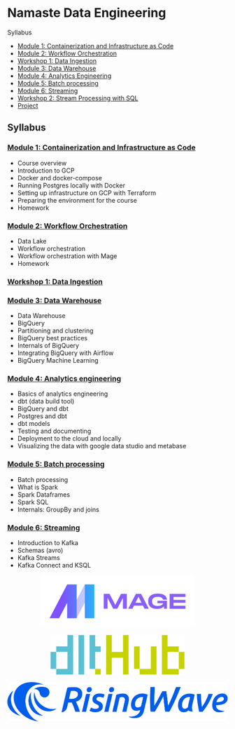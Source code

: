 # Namaste Data Engineering 


Syllabus

* [Module 1: Containerization and Infrastructure as Code](#module-1-containerization-and-infrastructure-as-code)
* [Module 2: Workflow Orchestration](#module-2-workflow-orchestration)
* [Workshop 1: Data Ingestion](#workshop-1-data-ingestion)
* [Module 3: Data Warehouse](#module-3-data-warehouse)
* [Module 4: Analytics Engineering](#module-4-analytics-engineering)
* [Module 5: Batch processing](#module-5-batch-processing)
* [Module 6: Streaming](#module-6-streaming)
* [Workshop 2: Stream Processing with SQL](#workshop-2-stream-processing-with-sql)
* [Project](#project)




## Syllabus

### [Module 1: Containerization and Infrastructure as Code](01-docker-terraform/)

* Course overview
* Introduction to GCP
* Docker and docker-compose
* Running Postgres locally with Docker
* Setting up infrastructure on GCP with Terraform
* Preparing the environment for the course
* Homework
### [Module 2: Workflow Orchestration](02-workflow-orchestration/)

* Data Lake
* Workflow orchestration
* Workflow orchestration with Mage
* Homework

### [Workshop 1: Data Ingestion](cohorts/2024/workshops/dlt.md)

### [Module 3: Data Warehouse](03-data-warehouse/)

* Data Warehouse
* BigQuery
* Partitioning and clustering
* BigQuery best practices
* Internals of BigQuery
* Integrating BigQuery with Airflow
* BigQuery Machine Learning
  
### [Module 4: Analytics engineering](04-analytics-engineering/)

* Basics of analytics engineering
* dbt (data build tool)
* BigQuery and dbt
* Postgres and dbt
* dbt models
* Testing and documenting
* Deployment to the cloud and locally
* Visualizing the data with google data studio and metabase


### [Module 5: Batch processing](05-batch/)

* Batch processing
* What is Spark
* Spark Dataframes
* Spark SQL
* Internals: GroupBy and joins
  
### [Module 6: Streaming](06-streaming/)

* Introduction to Kafka
* Schemas (avro)
* Kafka Streams
* Kafka Connect and KSQL



<p align="center">
  <a href="https://mage.ai/">
    <img height="120" src="images/mage.svg">
  </a>
</p>


<p align="center">
  <a href="https://dlthub.com/">
    <img height="90" src="images/dlthub.png">
  </a>
</p>

<p align="center">
  <a href="https://risingwave.com/">
    <img height="90" src="images/rising-wave.png">
  </a>
</p>
